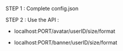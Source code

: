 STEP 1 :
Complete config.json


STEP 2 :
Use the API : 

- localhost:PORT/avatar/userID/size/format

- localhost:PORT/banner/userID/size/format

